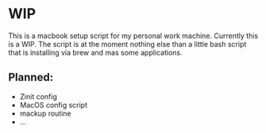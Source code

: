 # WIP

This is a macbook setup script for my personal work machine. Currently this is a WIP. The script is at the moment nothing else than a little bash script that is installing via brew and mas some applications.

## Planned:

- Zinit config
- MacOS config script
- mackup routine
- ...
